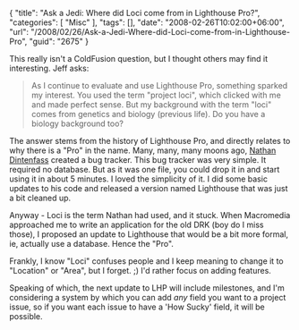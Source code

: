 {
	"title": "Ask a Jedi: Where did Loci come from in Lighthouse Pro?",
	"categories": [
		"Misc"
	],
	"tags": [],
	"date": "2008-02-26T10:02:00+06:00",
	"url": "/2008/02/26/Ask-a-Jedi-Where-did-Loci-come-from-in-Lighthouse-Pro",
	"guid": "2675"
}

This really isn't a ColdFusion question, but I thought others may find it interesting. Jeff asks:

<blockquote>
<p>
As I continue to evaluate and use Lighthouse Pro, something sparked my interest. You used the term "project loci", which clicked with me and made perfect sense. But my background with the term "loci" comes from genetics and biology (previous life). Do you have a biology background too?
</p>
</blockquote>

The answer stems from the history of Lighthouse Pro, and directly relates to why there is a "Pro" in the name. Many, many, many moons ago, <a href="http://nathan.dintenfass.com/">Nathan Dintenfass</a> created a bug tracker. This bug tracker was very simple. It required no database. But as it was one file, you could drop it in and start using it in about 5 minutes. I loved the simplicity of it. I did some basic updates to his code and released a version named Lighthouse that was just a bit cleaned up. 

Anyway - Loci is the term Nathan had used, and it stuck. When Macromedia approached me to write an application for the old DRK (boy do I miss those), I proposed an update to Lighthouse that would be a bit more formal, ie, actually use a database. Hence the "Pro". 

Frankly, I know "Loci" confuses people and I keep meaning to change it to "Location" or "Area", but I forget. ;) I'd rather focus on adding features. 

Speaking of which, the next update to LHP will include milestones, and I'm considering a system by which you can add <i>any</i> field you want to a project issue, so if you want each issue to have a 'How Sucky' field, it will be possible.
